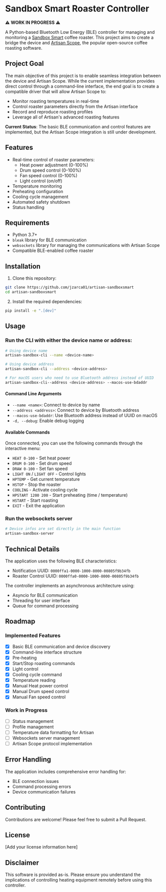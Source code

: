 # Sandbox Smart Roaster Controller

⚠️ **WORK IN PROGRESS** ⚠️

A Python-based Bluetooth Low Energy (BLE) controller for managing and monitoring a [Sandbox Smart](https://www.sandboxsmart.com) coffee roaster. This project aims to create a bridge the device and [Artisan Scope](https://artisan-scope.org/), the popular open-source coffee roasting software.

## Project Goal

The main objective of this project is to enable seamless integration between the device and Artisan Scope. While the current implementation provides direct control through a command-line interface, the end goal is to create a compatible driver that will allow Artisan Scope to:

- Monitor roasting temperatures in real-time
- Control roaster parameters directly from the Artisan interface
- Record and reproduce roasting profiles
- Leverage all of Artisan's advanced roasting features

**Current Status**: The basic BLE communication and control features are implemented, but the Artisan Scope integration is still under development.

## Features

- Real-time control of roaster parameters:
  - Heat power adjustment (0-100%)
  - Drum speed control (0-100%)
  - Fan speed control (0-100%)
  - Light control (on/off)
- Temperature monitoring
- Preheating configuration
- Cooling cycle management
- Automated safety shutdown
- Status handling

## Requirements

- Python 3.7+
- `bleak` library for BLE communication
- `websockets` library for managing the communications with Artisan Scope
- Compatible BLE-enabled coffee roaster

## Installation

1. Clone this repository:
```bash
git clone https://github.com/jzarca01/artisan-sandboxsmart
cd artisan-sandboxsmart
```

2. Install the required dependencies:
```bash
pip install -e ".[dev]"
```

## Usage

### Run the CLI with either the device name or address:

```bash
# Using device name
artisan-sandbox-cli --name <device-name>

# Using device address
artisan-sandbox-cli --address <device-address>

# For macOS users who need to use Bluetooth address instead of UUID
artisan-sandbox-cli--address <device-address> --macos-use-bdaddr
```

#### Command Line Arguments

- `--name <name>`: Connect to device by name
- `--address <address>`: Connect to device by Bluetooth address
- `--macos-use-bdaddr`: Use Bluetooth address instead of UUID on macOS
- `-d, --debug`: Enable debug logging

#### Available Commands

Once connected, you can use the following commands through the interactive menu:

- `HEAT 0-100` - Set heat power
- `DRUM 0-100` - Set drum speed
- `DRAW 0-100` - Set fan speed
- `LIGHT ON` / `LIGHT OFF` - Control lights
- `HPTEMP` - Get current temperature
- `HSTOP` - Stop the roaster
- `COOLING` - Activate cooling cycle
- `HPSTART 1200 200` - Start preheating (time / temperature)
- `HSTART` - Start roasting
- `EXIT` - Exit the application

### Run the websockets server

```bash
# Device infos are set directly in the main function
artisan-sandbox-server
```

## Technical Details

The application uses the following BLE characteristics:
- Notification UUID: `0000ffa1-0000-1000-8000-00805f9b34fb`
- Roaster Control UUID: `0000ffa0-0000-1000-8000-00805f9b34fb`

The controller implements an asynchronous architecture using:
- Asyncio for BLE communication
- Threading for user interface
- Queue for command processing

## Roadmap

### Implemented Features
- [x] Basic BLE communication and device discovery
- [x] Command-line interface structure
- [x] Pre-heating
- [x] Start/Stop roasting commands
- [x] Light control
- [x] Cooling cycle command
- [x] Temperature reading
- [x] Manual Heat power control
- [x] Manual Drum speed control
- [x] Manual Fan speed control

### Work in Progress

- [ ] Status management
- [ ] Profile management
- [ ] Temperature data formatting for Artisan
- [ ] Websockets server management
- [ ] Artisan Scope protocol implementation

## Error Handling

The application includes comprehensive error handling for:
- BLE connection issues
- Command processing errors
- Device communication failures

## Contributing

Contributions are welcome! Please feel free to submit a Pull Request.

## License

[Add your license information here]

## Disclaimer

This software is provided as-is. Please ensure you understand the implications of controlling heating equipment remotely before using this controller.